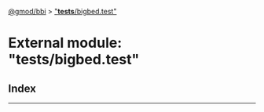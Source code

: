 [@gmod/bbi](../README.md) > ["__tests__/bigbed.test"](../modules/___tests___bigbed_test_.md)

# External module: "__tests__/bigbed.test"

## Index

---

